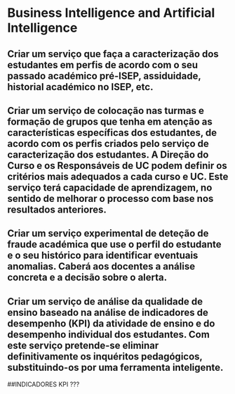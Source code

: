 # Business Intelligence and Artificial Intelligence

##  Criar um serviço que faça a caracterização dos estudantes em perfis de acordo com o seu passado académico pré-ISEP, assiduidade, historial académico no ISEP, etc.

##  Criar um serviço de colocação nas turmas e formação de grupos que tenha em atenção as características específicas dos estudantes, de acordo com os perfis criados pelo serviço de caracterização dos estudantes. A Direção do Curso e os Responsáveis de UC podem definir os critérios mais adequados a cada curso e UC. Este serviço terá capacidade de aprendizagem, no sentido de melhorar o processo com base nos resultados anteriores.

##  Criar um serviço experimental de deteção de fraude académica que use o perfil do estudante e o seu histórico para identificar eventuais anomalias. Caberá aos docentes a análise concreta e a decisão sobre o alerta.

##  Criar um serviço de análise da qualidade de ensino baseado na análise de indicadores de desempenho (KPI) da atividade de ensino e do desempenho individual dos estudantes. Com este serviço pretende-se eliminar definitivamente os inquéritos pedagógicos, substituindo-os por uma ferramenta inteligente.

##INDICADORES KPI ???
